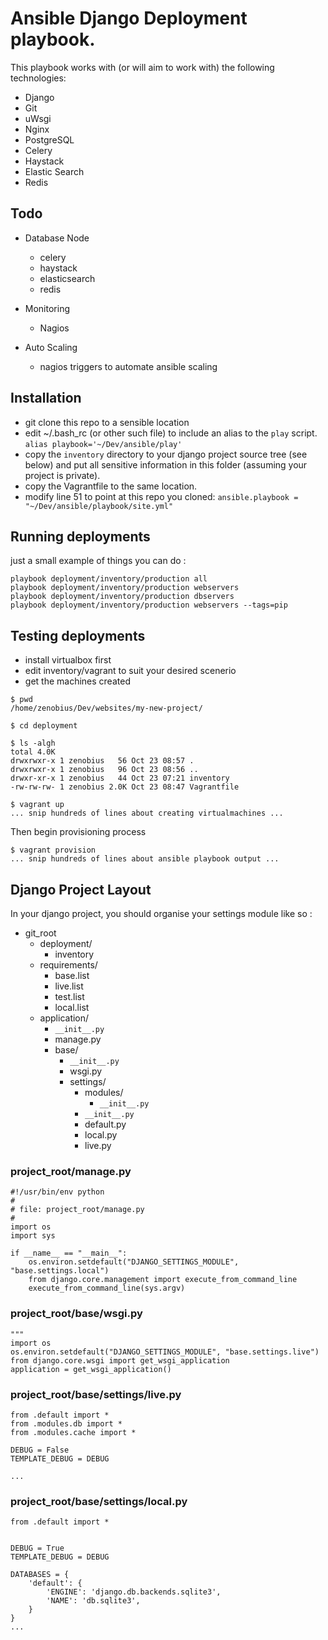 # Ansible Django Deployment playbook.

This playbook works with (or will aim to work with) the following technologies:

* Django
* Git
* uWsgi
* Nginx
* PostgreSQL
* Celery
* Haystack
* Elastic Search
* Redis


## Todo

* Database Node
    * celery
    * haystack
    * elasticsearch
    * redis

* Monitoring
    * Nagios

* Auto Scaling
    * nagios triggers to automate ansible scaling


## Installation

* git clone this repo to a sensible location
* edit ~/.bash_rc (or other such file) to include an alias to the `play` script.
    `alias playbook='~/Dev/ansible/play'`
* copy the `inventory` directory to your django project source tree (see below) and put all sensitive information in this folder (assuming your project is private).
* copy the Vagrantfile to the same location.
* modify line 51 to point at this repo you cloned:
`ansible.playbook = "~/Dev/ansible/playbook/site.yml"`


## Running deployments

just a small example of things you can do :

```
playbook deployment/inventory/production all
playbook deployment/inventory/production webservers
playbook deployment/inventory/production dbservers
playbook deployment/inventory/production webservers --tags=pip
```

## Testing deployments

* install virtualbox first
* edit inventory/vagrant to suit your desired scenerio
* get the machines created

```
$ pwd
/home/zenobius/Dev/websites/my-new-project/

$ cd deployment

$ ls -algh
total 4.0K
drwxrwxr-x 1 zenobius   56 Oct 23 08:57 .
drwxrwxr-x 1 zenobius   96 Oct 23 08:56 ..
drwxr-xr-x 1 zenobius   44 Oct 23 07:21 inventory
-rw-rw-rw- 1 zenobius 2.0K Oct 23 08:47 Vagrantfile

$ vagrant up
... snip hundreds of lines about creating virtualmachines ...

```
Then begin provisioning process

```
$ vagrant provision
... snip hundreds of lines about ansible playbook output ...

```


## Django Project Layout

In your django project, you should organise your settings module like so :

* git_root
    * deployment/
        * inventory
    * requirements/
        * base.list
        * live.list
        * test.list
        * local.list
    * application/
        * `__init__.py`
        * manage.py
        * base/
            * `__init__.py`
            * wsgi.py
            * settings/
                * modules/
                    * `__init__.py`
                * `__init__.py`
                * default.py
                * local.py
                * live.py


### project_root/manage.py

```
#!/usr/bin/env python
#
# file: project_root/manage.py
#
import os
import sys

if __name__ == "__main__":
    os.environ.setdefault("DJANGO_SETTINGS_MODULE", "base.settings.local")
    from django.core.management import execute_from_command_line
    execute_from_command_line(sys.argv)
```

### project_root/base/wsgi.py
```
"""
import os
os.environ.setdefault("DJANGO_SETTINGS_MODULE", "base.settings.live")
from django.core.wsgi import get_wsgi_application
application = get_wsgi_application()

```

### project_root/base/settings/live.py

```
from .default import *
from .modules.db import *
from .modules.cache import *

DEBUG = False
TEMPLATE_DEBUG = DEBUG

...

```

### project_root/base/settings/local.py

```
from .default import *


DEBUG = True
TEMPLATE_DEBUG = DEBUG

DATABASES = {
    'default': {
        'ENGINE': 'django.db.backends.sqlite3',
        'NAME': 'db.sqlite3',
    }
}
...

```